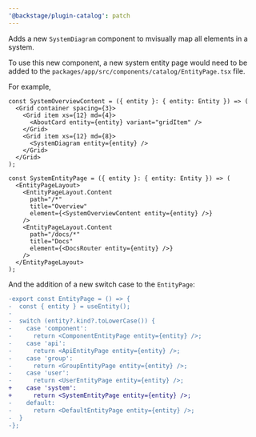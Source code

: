 ```yaml
---
'@backstage/plugin-catalog': patch
---
```


Adds a new `SystemDiagram` component to mvisually map all elements in a system.

To use this new component, a new system entity page would need to be added to the `packages/app/src/components/catalog/EntityPage.tsx` file.

For example,

```tsx
const SystemOverviewContent = ({ entity }: { entity: Entity }) => (
  <Grid container spacing={3}>
    <Grid item xs={12} md={4}>
      <AboutCard entity={entity} variant="gridItem" />
    </Grid>
    <Grid item xs={12} md={8}>
      <SystemDiagram entity={entity} />
    </Grid>
  </Grid>
);

const SystemEntityPage = ({ entity }: { entity: Entity }) => (
  <EntityPageLayout>
    <EntityPageLayout.Content
      path="/*"
      title="Overview"
      element={<SystemOverviewContent entity={entity} />}
    />
    <EntityPageLayout.Content
      path="/docs/*"
      title="Docs"
      element={<DocsRouter entity={entity} />}
    />
  </EntityPageLayout>
);
```

And the addition of a new switch case to the `EntityPage`:

```diff
-export const EntityPage = () => {
-  const { entity } = useEntity();
-
-  switch (entity?.kind?.toLowerCase()) {
-    case 'component':
-      return <ComponentEntityPage entity={entity} />;
-    case 'api':
-      return <ApiEntityPage entity={entity} />;
-    case 'group':
-      return <GroupEntityPage entity={entity} />;
-    case 'user':
-      return <UserEntityPage entity={entity} />;
+    case 'system':
+      return <SystemEntityPage entity={entity} />;
-    default:
-      return <DefaultEntityPage entity={entity} />;
-  }
-};
```
